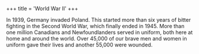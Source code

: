 +++
title = 'World War II'
+++

In 1939, Germany invaded Poland. This started more than six years of bitter fighting in the Second World War, which finally ended in 1945. More than one million Canadians and Newfoundlanders served in uniform, both here at home and around the world. Over 45,000 of our brave men and women in uniform gave their lives and another 55,000 were wounded.
